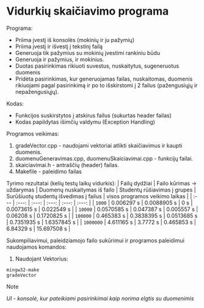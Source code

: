 # Vidurkių skaičiavimo programa

Programa:
+ Priima įvestį iš konsolės (mokinių ir ju pažymių)
+ Priima įvestį ir išvestį į tekstinį failą
+ Generuoja tik pažymius su mokinių įvestimi rankiniu būdu
+ Generuoja ir pažymius, ir mokinius.
+ Duotas pasirinkimas rikiuoti suvestus, nuskaitytus, sugeneruotus duomenis
+ Pridėta pasirinkimas, kur generuojamas failas, nuskaitomas, duomenis rikiuojami pagal pasirinkimą ir po to išskirstomi į 2 failus (pažengusiųjų ir nepažengusiųjų).


Kodas: 
+ Funkcijos suskirstytos į atskirus failus (sukurtas header failas)
+ Kodas papildytas išimčių valdymu (Exception Handling)
  
Programos veikimas:
1. gradeVector.cpp - naudojami vektoriai atlikti skaičiavimus ir kaupti duomenis.
2. duomenuGeneravimas.cpp, duomenuSkaiciavimai.cpp - funkcijų failai.
3. skaiciavimai.h - antraščių (header) failas.
4. Makefile - paleidimo failas

Tyrimo rezultatai (kelių testų laikų vidurkis):
| Failų dydžiai | Failo kūrimas -> uždarymas | Duomenų nuskaitymas iš failo | Studentų rūšiavimas į grupes | Surūšiuotų studentų išvedimas į failus | visos programos veikimo laikas |
| :--- | :---: | :---: | :---: | :---: | :---: |
| `1000` | 0.006297 s | 0.0088905 s | 0 s | 0.0073615 s | 0.022549 s |
| `10000` | 0.0570585 s | 0.047387 s | 0.005557 s | 0.06208 s | 0.1720825 s |
| `100000` | 0.465383 s | 0.3838395 s | 0.0513685 s | 0.7351935 s | 1.6357845 s |
| `1000000` | 4.611165 s | 3.7772 s | 0.465853 s | 6.84329 s | 15.697508 s |

Sukompiliavimui, paleidziamojo failo sukūrimui ir programos paleidimui naudojamos komandos:
1. Naudojant Vektorius:
```
mingw32-make
gradeVector
```
> [!NOTE]
> *UI - konsolė, kur pateikiami pasirinkimai kaip norima elgtis su duomenimis*

